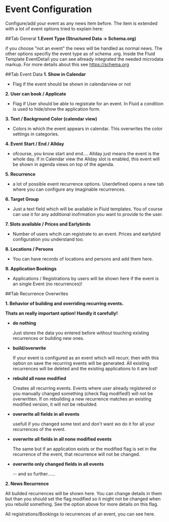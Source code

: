 # Event Configuration
Configure/add your event as any news item before. The item is extended with a lot of event options tried to explain here:

##Tab General
__1.Event Type (Structured Data -> Schema.org)__

if you choose "not an event" the news will be handled as normal news. 
The other options specifiy the event type as of schema .org. Inside the Fluid Template EventDetail you can see allready integrated the needed microdata markup. For more details about this see 
https://schema.org

##Tab Event Data
__1. Show in Calendar__
   * Flag if the event should be shown in calendarview or not
   
__2. User can book / Applicate__
   * Flag if User should be able to registrate for an event. In Fluid a condition is used to hide/show the application form.

__3. Text / Background Color (calendar view)__
   * Colors in which the event appears in calendar. This overwrites the color settings in categories.
   
__4. Event Start / End / Allday__
   * ofcourse, you know start and end.... Allday just means the event is the whole day. If in Calendar view the Allday slot is enabled, this event will be shown in agenda views on top of the agenda. 

__5. Recurrence__
   * a lot of possible event recurrence options. Userdefined opens a new tab where you can configure any imaginable recurrences.
   
__6. Target Group__
   * Just a text field which will be available in Fluid templates. You of course can use it for any additional inofrmation you want to provide to the user. 
   
__7. Slots available / Prices and Earlybirds__
   * Number of users whcih can registrate to an event. Prices and earlybird configuration you understand too. 
   
__8. Locations / Persons__
   * You can have records of locations and persons and add them here. 
   
__9. Application Bookings__
   * Applications / Registrations by users will be shown here if the event is an single Event (no recurrences)!
   
##Tab Recurrence Overwrites


__1. Behavior of building and overriding recurring events.__

__Thats an really important option! Handly it carefully!__ 
   * __do nothing__
   
     Just stores the data you entered before without touching existing recurrences or building new ones. 

   * __build/overwrite__
     
     If your event is configured as an event which will recurr, then with this option on save the recurring events will be generated. 
     All existing recurrences will be deleted and the existing applications to it are lost!
     
   * __rebuild all none modified__
   
     Creates all recurring events. Events where user already registered or you manually changed something (check flag modified!) will not be overwritten. If on rebuilding a new recurrence matches an existing modified version, it will not be rebuilded.
     
   * __overwrite all fields in all events__
     
     usefull if you changed some text and don't want wo do it for all your recurrences of the event. 
     
   * __overwrite all fields in all none modified events__
   
     The same but if an application exists or the modified flag is set in the recurrence of the event, that recurrence will not be changed. 
     
   * __overwrite only changed fields in all events__
   
     -- and so further......
     
 __2. News Recurrence__
 
 All builded recurrences will be shown here. You can change details in them but than you should set the flag modified so it might not be changed when you rebuild something. See the option above for more details on this flag.
 
 All registrations/Bookings to recurrences of an event, you can see here. 
 
 